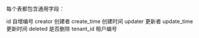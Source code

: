 
每个表都包含通用字段：

id 自增编号
creator 创建者
create_time 创建时间
updater 更新者
update_time 更新时间
deleted 是否删除
tenant_id 租户编号
